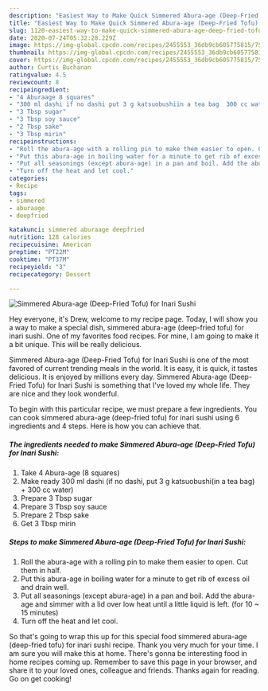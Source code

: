 ```yaml
---
description: "Easiest Way to Make Quick Simmered Abura-age (Deep-Fried Tofu) for Inari Sushi"
title: "Easiest Way to Make Quick Simmered Abura-age (Deep-Fried Tofu) for Inari Sushi"
slug: 1120-easiest-way-to-make-quick-simmered-abura-age-deep-fried-tofu-for-inari-sushi
date: 2020-07-24T05:32:28.229Z
image: https://img-global.cpcdn.com/recipes/2455553_36db9cb605775815/751x532cq70/simmered-abura-age-deep-fried-tofu-for-inari-sushi-recipe-main-photo.jpg
thumbnail: https://img-global.cpcdn.com/recipes/2455553_36db9cb605775815/751x532cq70/simmered-abura-age-deep-fried-tofu-for-inari-sushi-recipe-main-photo.jpg
cover: https://img-global.cpcdn.com/recipes/2455553_36db9cb605775815/751x532cq70/simmered-abura-age-deep-fried-tofu-for-inari-sushi-recipe-main-photo.jpg
author: Curtis Buchanan
ratingvalue: 4.5
reviewcount: 8
recipeingredient:
- "4 Aburaage 8 squares"
- "300 ml dashi if no dashi put 3 g katsuobushiin a tea bag  300 cc water"
- "3 Tbsp sugar"
- "3 Tbsp soy sauce"
- "2 Tbsp sake"
- "3 Tbsp mirin"
recipeinstructions:
- "Roll the abura-age with a rolling pin to make them easier to open. Cut them in half."
- "Put this abura-age in boiling water for a minute to get rib of excess oil and drain well."
- "Put all seasonings (except abura-age) in a pan and boil. Add the abura-age and simmer with a lid over low heat until a little liquid is left. (for 10 ~ 15 minutes)"
- "Turn off the heat and let cool."
categories:
- Recipe
tags:
- simmered
- aburaage
- deepfried

katakunci: simmered aburaage deepfried 
nutrition: 128 calories
recipecuisine: American
preptime: "PT22M"
cooktime: "PT37M"
recipeyield: "3"
recipecategory: Dessert

---
```



![Simmered Abura-age (Deep-Fried Tofu) for Inari Sushi](https://img-global.cpcdn.com/recipes/2455553_36db9cb605775815/751x532cq70/simmered-abura-age-deep-fried-tofu-for-inari-sushi-recipe-main-photo.jpg)

Hey everyone, it's Drew, welcome to my recipe page. Today, I will show you a way to make a special dish, simmered abura-age (deep-fried tofu) for inari sushi. One of my favorites food recipes. For mine, I am going to make it a bit unique. This will be really delicious.

Simmered Abura-age (Deep-Fried Tofu) for Inari Sushi is one of the most favored of current trending meals in the world. It is easy, it is quick, it tastes delicious. It is enjoyed by millions every day. Simmered Abura-age (Deep-Fried Tofu) for Inari Sushi is something that I've loved my whole life. They are nice and they look wonderful.




To begin with this particular recipe, we must prepare a few ingredients. You can cook simmered abura-age (deep-fried tofu) for inari sushi using 6 ingredients and 4 steps. Here is how you can achieve that.

<!--inarticleads1-->

##### The ingredients needed to make Simmered Abura-age (Deep-Fried Tofu) for Inari Sushi:

1. Take 4 Abura-age (8 squares)
1. Make ready 300 ml dashi (if no dashi, put 3 g katsuobushi(in a tea bag) + 300 cc water)
1. Prepare 3 Tbsp sugar
1. Prepare 3 Tbsp soy sauce
1. Prepare 2 Tbsp sake
1. Get 3 Tbsp mirin




<!--inarticleads2-->

##### Steps to make Simmered Abura-age (Deep-Fried Tofu) for Inari Sushi:

1. Roll the abura-age with a rolling pin to make them easier to open. Cut them in half.
1. Put this abura-age in boiling water for a minute to get rib of excess oil and drain well.
1. Put all seasonings (except abura-age) in a pan and boil. Add the abura-age and simmer with a lid over low heat until a little liquid is left. (for 10 ~ 15 minutes)
1. Turn off the heat and let cool.




So that's going to wrap this up for this special food simmered abura-age (deep-fried tofu) for inari sushi recipe. Thank you very much for your time. I am sure you will make this at home. There's gonna be interesting food in home recipes coming up. Remember to save this page in your browser, and share it to your loved ones, colleague and friends. Thanks again for reading. Go on get cooking!
